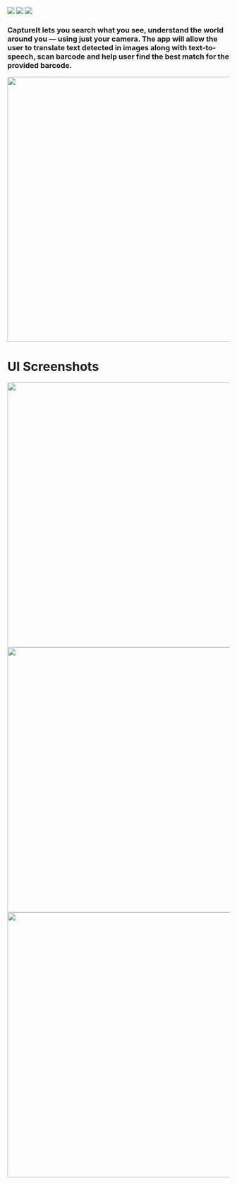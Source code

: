 [![](https://img.shields.io/badge/Language-Dart-0180C6?style=for-the-badge&logo=Dart)](https://dart.dev/)
[![](https://img.shields.io/badge/Made%20With-Flutter-69B7F8?style=for-the-badge&logo=Flutter)](https://flutter.dev/)
[![](https://img.shields.io/badge/Integrated-Firebase-FFCB2B?style=for-the-badge&logo=weightsandbiases)](https://firebase.google.com/)

<h3> CaptureIt lets you search what you see, understand the world around you — using just your camera. The app will allow the user to translate text detected in images along with text-to-speech, scan barcode and help user find the best match for the provided barcode. </h3>  

<img height="600" align="center" src="https://user-images.githubusercontent.com/59636993/146687274-269246cf-1e3a-4397-a226-8052c75f1180.jpeg">
  
<h1> UI Screenshots </h1>  

<img height="600" align="center" src="https://user-images.githubusercontent.com/59636993/146687383-5f2330dd-23d8-4c49-8aa4-0d501f3b000f.jpeg">
<img height="600" align="center" src="https://user-images.githubusercontent.com/59636993/146687385-6fb5387c-8a49-4a1e-9e13-a63bf7be93e8.jpeg">
<img height="600" align="center" src="https://user-images.githubusercontent.com/59636993/146687390-d892c593-7e51-4a4f-8baa-82d720c3ca3b.jpeg">




                                                                                
                                                                                                                        
